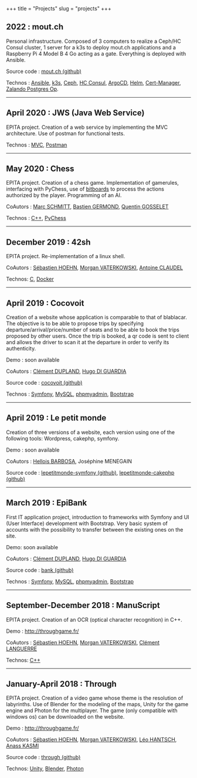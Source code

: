 +++
title = "Projects"
slug = "projects"
+++

## 2022 : mout.ch
Personal infrastructure. Composed of 3 computers to realize a Ceph/HC Consul cluster, 1 server for a k3s to deploy mout.ch applications and a Raspberry Pi 4 Model B 4 Go acting as a gate. Everything is deployed with Ansible.

Source code : [mout.ch (github)](https://github.com/mout-ch)

Technos : [Ansible](https://en.wikipedia.org/wiki/Ansible_(software)), [k3s](https://github.com/k3s-io/k3s), [Ceph](https://en.wikipedia.org/wiki/Ceph_(software)), [HC Consul](https://www.consul.io/), [ArgoCD](https://argo-cd.readthedocs.io/en/stable/), [Helm](https://helm.sh/), [Cert-Manager](https://cert-manager.io/docs/), [Zalando Postgres Op](https://github.com/zalando/postgres-operator).

---
## April 2020 : JWS (Java Web Service)
EPITA project. Creation of a web service by implementing the MVC architecture. Use of postman for functional tests.

Technos : [MVC](https://en.wikipedia.org/wiki/Model%E2%80%93view%E2%80%93controller), [Postman](https://www.postman.com/)

---
## May 2020 : Chess
EPITA project. Creation of a chess game. Implementation of gamerules, interfacing with PyChess, use of [bitboards](https://en.wikipedia.org/wiki/Bitboard) to process the actions authorized by the player. Programming of an AI.

CoAutors : [Marc SCHMITT](https://www.linkedin.com/in/risson/), [Bastien GERMOND](https://www.linkedin.com/in/bastien-germond/), [Quentin GOSSELET](https://www.linkedin.com/in/quentin-gosselet/)

Technos : [C++](https://en.wikipedia.org/wiki/C%2B%2B), [PyChess](https://github.com/pychess/pychess)

---
## December 2019 : 42sh
EPITA project. Re-implementation of a linux shell.

CoAutors : [Sébastien HOEHN](https://www.linkedin.com/in/sebastien-hoehn/), [Morgan VATERKOWSKI](https://www.linkedin.com/in/morgan-vaterkowski/), [Antoine CLAUDEL](https://www.linkedin.com/in/antoine-claudel-0b37651aa/)

Technos: [C](https://en.wikipedia.org/wiki/C_(programming_language)), [Docker](https://en.wikipedia.org/wiki/Docker_(software))

---
## April 2019 : Cocovoit
Creation of a website whose application is comparable to that of blablacar. The objective is to be able to propose trips by specifying departure/arrival/price/number of seats and to be able to book the trips proposed by other users. Once the trip is booked, a qr code is sent to client and allows the driver to scan it at the departure in order to verify its authenticity.

Demo : soon available

CoAutors : [Clément DUPLAND](https://www.linkedin.com/in/cldupland/), [Hugo DI GUARDIA](https://www.linkedin.com/in/hdiguardia/)

Source code : [cocovoit (github)](https://github.com/rootmout-epita/cocovoit)

Technos : [Symfony](https://symfony.com/), [MySQL](https://en.wikipedia.org/wiki/MySQL), [phpmyadmin](https://en.wikipedia.org/wiki/PhpMyAdmin), [Bootstrap](https://getbootstrap.com/)

---
## April 2019 : Le petit monde
Creation of three versions of a website, each version using one of the following tools: Wordpress, cakephp, symfony.

Demo : soon available

CoAutors : [Hellois BARBOSA](https://www.linkedin.com/in/hellois-barbosa/), Joséphine MENEGAIN

Source code : [lepetitmonde-symfony (github)](https://github.com/rootmout-epita/lepetitmonde-symfony), [lepetitmonde-cakephp (github)](https://github.com/rootmout-epita/lepetitmonde-cakephp)

---
## March 2019 : EpiBank
First IT application project, introduction to frameworks with Symfony and UI (User Interface) development with Bootstrap. Very basic system of accounts with the possibility to transfer between the existing ones on the site.

Demo: soon available

CoAutors : [Clément DUPLAND](https://www.linkedin.com/in/cldupland/), [Hugo DI GUARDIA](https://www.linkedin.com/in/hdiguardia/)

Source code : [bank (github)](https://github.com/rootmout-epita/bank)

Technos : [Symfony](https://symfony.com/), [MySQL](https://en.wikipedia.org/wiki/MySQL), [phpmyadmin](https://en.wikipedia.org/wiki/PhpMyAdmin), [Bootstrap](https://getbootstrap.com/)

---
## September-December 2018 : ManuScript
EPITA project. Creation of an OCR (optical character recognition) in C++.

Demo : http://throughgame.fr/

CoAutors : [Sébastien HOEHN](https://www.linkedin.com/in/sebastien-hoehn/), [Morgan VATERKOWSKI](https://www.linkedin.com/in/morgan-vaterkowski/), [Clément LANGUERRE](https://www.linkedin.com/in/cl%C3%A9ment-languerre/)

Technos: [C++](https://en.wikipedia.org/wiki/C%2B%2B)

---
## January-April 2018 : Through
EPITA project. Creation of a video game whose theme is the resolution of labyrinths. Use of Blender for the modeling of the maps, Unity for the game engine and Photon for the multiplayer. The game (only compatible with windows os) can be downloaded on the website.

Demo : http://throughgame.fr/

CoAutors : [Sébastien HOEHN](https://www.linkedin.com/in/sebastien-hoehn/), [Morgan VATERKOWSKI](https://www.linkedin.com/in/morgan-vaterkowski/), [Léo HANTSCH](https://www.linkedin.com/in/l%C3%A9o-hantsch/), [Anass KASMI](https://www.linkedin.com/in/anass-kasmi-10704520b/)

Source code : [through (github)](https://github.com/rootmout-epita/through)

Technos: [Unity](https://unity.com/fr), [Blender](https://www.blender.org/), [Photon](https://www.photonengine.com/pun)
